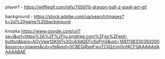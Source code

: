 player1 - https://wifflegif.com/gifs/705970-dragon-ball-z-pixel-art-gif

background - https://stock.adobe.com/ua/search/images?k=2d%20game%20background

knopka https://www.google.com/url?sa=i&url=https%3A%2F%2Fru.pngtree.com%2Fso%2Fexit-button&psig=AOvVaw1SK5tTv3OcAXdQEFvXoPm5&ust=1681138330392000&source=images&cd=vfe&ved=0CBEQjRxqFwoTCIjQzrmGnf4CFQAAAAAdAAAAABAE